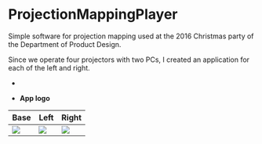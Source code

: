 # ProjectionMappingPlayer
Simple software for projection mapping used at the 2016 Christmas party of the Department of Product Design.

Since we operate four projectors with two PCs, I created an application for each of the left and right.

-

- __App logo__  
 
|Base|Left|Right|   
|---|---|---|
|![](https://raw.githubusercontent.com/ShiraishiKakuya/ProjectionMappingPlayer/master/images-for-documentation/icon_base.png)|![](https://raw.githubusercontent.com/ShiraishiKakuya/ProjectionMappingPlayer/master/images-for-documentation/icon_L.png)|![](https://raw.githubusercontent.com/ShiraishiKakuya/ProjectionMappingPlayer/master/images-for-documentation/icon_R.png)|
